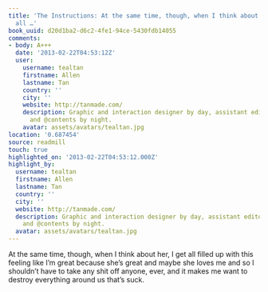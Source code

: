 ```yaml
---
title: 'The Instructions: At the same time, though, when I think about her, I get
  all …'
book_uuid: d20d1ba2-d6c2-4fe1-94ce-5430fdb14055
comments:
- body: A+++
  date: '2013-02-22T04:53:12Z'
  user:
    username: tealtan
    firstname: Allen
    lastname: Tan
    country: ''
    city: ''
    website: http://tanmade.com/
    description: Graphic and interaction designer by day, assistant editor for @codex
      and @contents by night.
    avatar: assets/avatars/tealtan.jpg
location: '0.687454'
source: readmill
touch: true
highlighted_on: '2013-02-22T04:53:12.000Z'
highlight_by:
  username: tealtan
  firstname: Allen
  lastname: Tan
  country: ''
  city: ''
  website: http://tanmade.com/
  description: Graphic and interaction designer by day, assistant editor for @codex
    and @contents by night.
  avatar: assets/avatars/tealtan.jpg
---
```


At the same time, though, when I think about her, I get all filled up with this feeling like I’m great because she’s great and maybe she loves me and so I shouldn’t have to take any shit off anyone, ever, and it makes me want to destroy everything around us that’s suck.